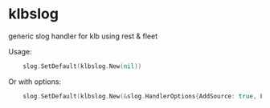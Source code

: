 # klbslog

generic slog handler for klb using rest & fleet

Usage:

```go
    slog.SetDefault(klbslog.New(nil))
```

Or with options:

```go
    slog.SetDefault(klbslog.New(&slog.HandlerOptions{AddSource: true, Level: slog.LevelDebug}))
```
